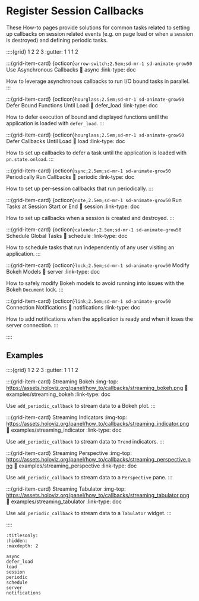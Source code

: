 # Register Session Callbacks

These How-to pages provide solutions for common tasks related to setting up callbacks on session related events (e.g. on page load or when a session is destroyed) and defining periodic tasks.

::::{grid} 1 2 2 3
:gutter: 1 1 1 2

:::{grid-item-card} {octicon}`arrow-switch;2.5em;sd-mr-1 sd-animate-grow50` Use Asynchronous Callbacks
:link: async
:link-type: doc

How to leverage asynchronous callbacks to run I/O bound tasks in parallel.
:::

:::{grid-item-card} {octicon}`hourglass;2.5em;sd-mr-1 sd-animate-grow50` Defer Bound Functions Until Load
:link: defer_load
:link-type: doc

How to defer execution of bound and displayed functions until the application is loaded with `defer_load`.
:::

:::{grid-item-card} {octicon}`hourglass;2.5em;sd-mr-1 sd-animate-grow50` Defer Callbacks Until Load
:link: load
:link-type: doc

How to set up callbacks to defer a task until the application is loaded with `pn.state.onload`.
:::

:::{grid-item-card} {octicon}`sync;2.5em;sd-mr-1 sd-animate-grow50` Periodically Run Callbacks
:link: periodic
:link-type: doc

How to set up per-session callbacks that run periodically.
:::

:::{grid-item-card} {octicon}`note;2.5em;sd-mr-1 sd-animate-grow50` Run Tasks at Session Start or End
:link: session
:link-type: doc

How to set up callbacks when a session is created and destroyed.
:::

:::{grid-item-card} {octicon}`calendar;2.5em;sd-mr-1 sd-animate-grow50` Schedule Global Tasks
:link: schedule
:link-type: doc

How to schedule tasks that run independently of any user visiting an application.
:::

:::{grid-item-card} {octicon}`lock;2.5em;sd-mr-1 sd-animate-grow50` Modify Bokeh Models
:link: server
:link-type: doc

How to safely modify Bokeh models to avoid running into issues with the Bokeh `Document` lock.
:::

:::{grid-item-card} {octicon}`link;2.5em;sd-mr-1 sd-animate-grow50` Connection Notifications
:link: notifications
:link-type: doc

How to add notifications when the application is ready and when it loses the server connection.
:::

::::

## Examples

::::{grid} 1 2 2 3
:gutter: 1 1 1 2

:::{grid-item-card} Streaming Bokeh
:img-top: https://assets.holoviz.org/panel/how_to/callbacks/streaming_bokeh.png
:link: examples/streaming_bokeh
:link-type: doc

Use `add_periodic_callback` to stream data to a Bokeh plot.
:::

:::{grid-item-card} Streaming Indicators
:img-top: https://assets.holoviz.org/panel/how_to/callbacks/streaming_indicator.png
:link: examples/streaming_indicator
:link-type: doc

Use `add_periodic_callback` to stream data to `Trend` indicators.
:::

:::{grid-item-card} Streaming Perspective
:img-top: https://assets.holoviz.org/panel/how_to/callbacks/streaming_perspective.png
:link: examples/streaming_perspective
:link-type: doc

Use `add_periodic_callback` to stream data to a `Perspective` pane.
:::

:::{grid-item-card} Streaming Tabulator
:img-top: https://assets.holoviz.org/panel/how_to/callbacks/streaming_tabulator.png
:link: examples/streaming_tabulator
:link-type: doc

Use `add_periodic_callback` to stream data to a `Tabulator` widget.
:::

::::

```{toctree}
:titlesonly:
:hidden:
:maxdepth: 2

async
defer_load
load
session
periodic
schedule
server
notifications
```
